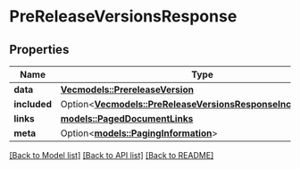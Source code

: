 # PreReleaseVersionsResponse

## Properties

Name | Type | Description | Notes
------------ | ------------- | ------------- | -------------
**data** | [**Vec<models::PrereleaseVersion>**](PrereleaseVersion.md) |  | 
**included** | Option<[**Vec<models::PreReleaseVersionsResponseIncludedInner>**](PreReleaseVersionsResponse_included_inner.md)> |  | [optional]
**links** | [**models::PagedDocumentLinks**](PagedDocumentLinks.md) |  | 
**meta** | Option<[**models::PagingInformation**](PagingInformation.md)> |  | [optional]

[[Back to Model list]](../README.md#documentation-for-models) [[Back to API list]](../README.md#documentation-for-api-endpoints) [[Back to README]](../README.md)


